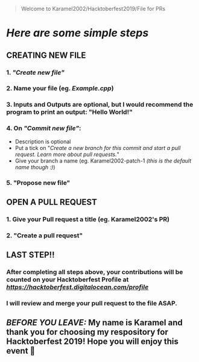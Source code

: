 > Welcome to Karamel2002/Hacktoberfest2019/File for PRs
# ***Here are some simple steps***
## **CREATING NEW FILE**
### 1. *"Create new file"*
### 2. Name your file (eg. *Example.cpp*)
### 3. Inputs and Outputs are optional, but I would recommend the program to print an output: "Hello World!"
### 4. On *"Commit new file"*:
- Description is optional
- Put a tick on "*Create a new branch for this commit and start a pull request. Learn more about pull requests.*" 
- Give your branch a name (eg. Karamel2002-patch-1 *(this is the default name though :)*)
### 5. "Propose new file"

## **OPEN A PULL REQUEST**
### 1. Give your **Pull request** a title (eg. Karamel2002's PR)
### 2. "Create a pull request"

## **LAST STEP!!**
### After completing all steps above, your contributions will be counted on your Hacktoberfest Profile at *https://hacktoberfest.digitalocean.com/profile*
### I will review and merge your pull request to the file ASAP.

## ***BEFORE YOU LEAVE:*** My name is Karamel and thank you for choosing my respository for Hacktoberfest 2019! Hope you will enjoy this event 💓
